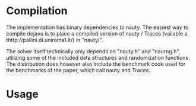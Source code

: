 # Compilation
The implementation has binary dependencies to nauty. The easiest way to compile dejavu is to place a compiled version of nauty / Traces (vailable a thttp://pallini.di.uniroma1.it/) in "nauty/".

The solver itself technically only depends on "nauty.h" and "naurng.h", utilizing some of the included data structures and randomization functions. The distribution does however also include the benchmark code used for the benchmarks of the paper, which call nauty and Traces.

# Usage
